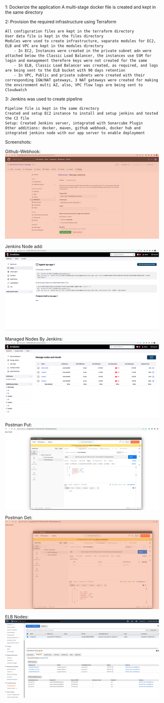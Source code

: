 

1: Dockerize the application A multi-stage docker file is created and kept in the same directory


2: Provision the required infrastructure using Terraform 

    All configuration files are kept in the terraform directory 
    User data file is kept in the files directory 
    Modules were used to create infrastructure, separate modules for EC2, ELB and VPC are kept in the modules directory 
        - In EC2, Instances were created in the private subnet adn were attached below the Classic Load Balancer, the instances use SSM for login and management therefore keys were not created for the same 
        - In ELB, Classic Load Balancer was created, as required, and logs are being sent to the ELB bucket with 90 days retention 
        - In VPC, Public and private subnets were created with their corresponding IGW/NAT gateways, 3 NAT gateways were created for making the environment multi AZ, also, VPC flow logs are being sent to Cloudwatch


3: Jenkins was used to create pipeline 

    Pipeline file is kept in the same directory 
    Created and setup EC2 instance to install and setup jenkins and tested the CI file 
    Setup: Created Jenkins server, integrated with Sonarcube Plugin 
    Other additions: docker, maven, github webhook, docker hub and integrated jenkins node with our app server to enable deployment 


Screenshots:


Github-Webhook: ![Alt text](images/github-jenkins-web-hook.png?raw=true "Github-Jenkins-Webhook") 

Jenkins Node add: ![Alt text](images/node-add-jenkins.png?raw=true "Jenkins Node Addition") 

Managed Nodes By Jenkins: ![Alt text](images/managed-nodes-by-jenkins.png?raw=true "Managed Nodes By jenkins Server")

Postman Put: ![Alt text](images/postman-put-api.png?raw=true "Postman PUT api call")

Postman Get: ![Alt text](images/postman-get-api-call.png?raw=true "Postman GET api call")

ELB Nodes: ![Alt text](images/elb-instances.png?raw=true "ELB Instances nodes status")